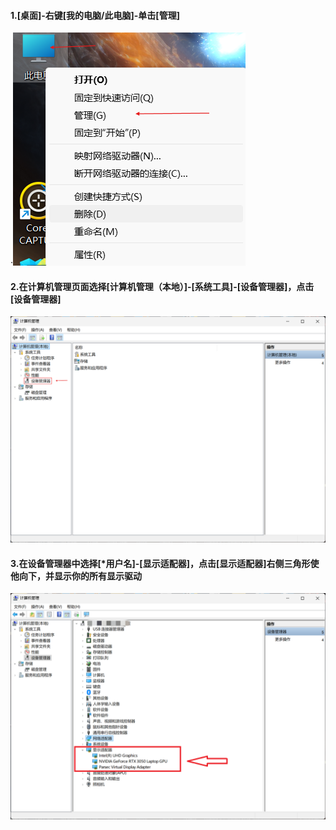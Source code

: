 #### 1.[桌面]-右键[我的电脑/此电脑]-单击[管理]

·![1](https://github.com/Konstantyn111/Minecraft-crash/blob/main/img/GPU/1.png)



#### 2.在计算机管理页面选择[计算机管理（本地）]-[系统工具]-[设备管理器]，点击[设备管理器]

![2](https://github.com/Konstantyn111/Minecraft-crash/blob/main/img/GPU/2.png)

#### 3.在设备管理器中选择[*用户名]-[显示适配器]，点击[显示适配器]右侧三角形使他向下，并显示你的所有显示驱动

![3](https://github.com/Konstantyn111/Minecraft-crash/blob/main/img/GPU/3.png)
